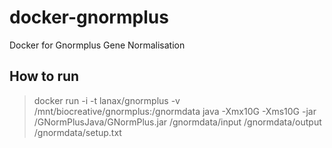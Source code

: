 # docker-gnormplus
Docker for Gnormplus Gene Normalisation

## How to run

> docker run -i -t lanax/gnormplus -v /mnt/biocreative/gnormplus:/gnormdata
> java -Xmx10G -Xms10G -jar /GNormPlusJava/GNormPlus.jar /gnormdata/input /gnormdata/output /gnormdata/setup.txt
